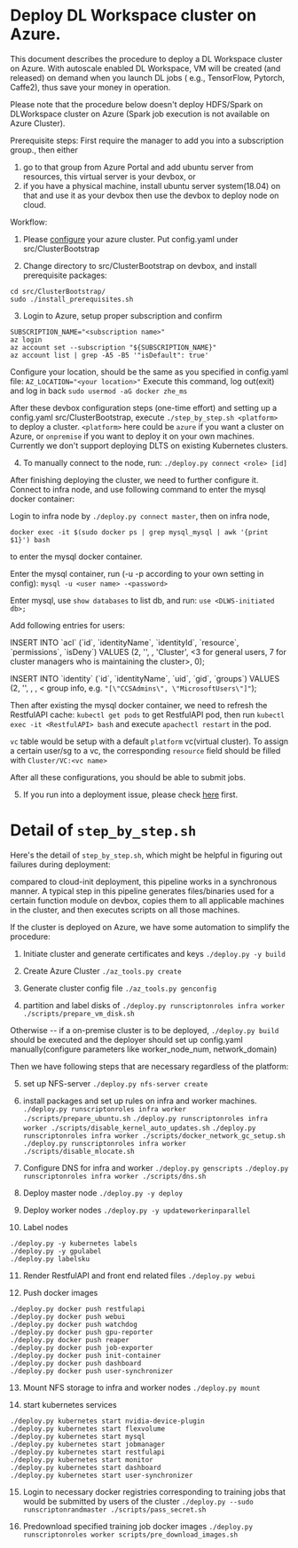 # Deploy DL Workspace cluster on Azure. 

This document describes the procedure to deploy a DL Workspace cluster on Azure. With autoscale enabled DL Workspace, VM will be created (and released) on demand when you launch DL jobs ( e.g., TensorFlow, Pytorch, Caffe2), thus save your money in operation.

Please note that the procedure below doesn't deploy HDFS/Spark on DLWorkspace cluster on Azure (Spark job execution is not available on Azure Cluster).

Prerequisite steps:
First require the manager to add you into a subscription group., then either 
1. go to that group from Azure Portal and add ubuntu server from resources, this virtual server is your devbox, or 
2. if you have a physical machine, install ubuntu server system(18.04) on that and use it as your devbox
then use the devbox to deploy node on cloud.

Workflow:
1. Please [configure](configure.md) your azure cluster. Put config.yaml under src/ClusterBootstrap

2. Change directory to src/ClusterBootstrap on devbox, and install prerequisite packages:
```
cd src/ClusterBootstrap/ 
sudo ./install_prerequisites.sh
```
3. Login to Azure, setup proper subscription and confirm
```
SUBSCRIPTION_NAME="<subscription name>" 
az login
az account set --subscription "${SUBSCRIPTION_NAME}" 
az account list | grep -A5 -B5 '"isDefault": true'
```
Configure your location, should be the same as you specified in config.yaml file:
```AZ_LOCATION="<your location>"```
Execute this command, log out(exit) and log in back
```sudo usermod -aG docker zhe_ms```

After these devbox configuration steps (one-time effort) and setting up a config.yaml src/ClusterBootstrap, execute
```./step_by_step.sh <platform>```  
to deploy a cluster. `<platform>` here could be `azure` if you want a cluster on Azure, or `onpremise` if you want to deploy it on your own machines. Currently we don't support deploying DLTS on existing Kubernetes clusters.


4.  To manually connect to the node, run:
```./deploy.py connect <role> [id]```

After finishing deploying the cluster, we need to further configure it. 
Connect to infra node, and use following command to enter the mysql docker container:

Login to infra node by `./deploy.py connect master`, then on infra node,

```docker exec -it $(sudo docker ps | grep mysql_mysql | awk '{print $1}') bash```

to enter the mysql docker container.

Enter the mysql container, run (-u -p according to your own setting in config):
`mysql -u <user name> -<password>`

Enter mysql, use `show databases` to list db, and run:
`use <DLWS-initiated db>;`

Add following entries for users:

INSERT INTO \`acl\` (\`id\`, \`identityName\`, \`identityId\`, \`resource\`, \`permissions\`, \`isDeny\`) VALUES (2, '<user account>', <uid>, 'Cluster', <3 for general users, 7 for cluster managers who is maintaining the cluster>, 0);

INSERT INTO \`identity\` (\`id\`, \`identityName\`, \`uid\`, \`gid\`, \`groups\`) VALUES (2, '<user account>', <uid>, <gid>, < group info, e.g. `"[\"CCSAdmins\", \"MicrosoftUsers\"]"`);

Then after existing the mysql docker container, we need to refresh the RestfulAPI cache:
`kubectl get pods` to get RestfulAPI pod, then run
```kubectl exec -it <RestfulAPI> bash```
and execute `apachectl restart` in the pod.

`vc` table would be setup with a default `platform` vc(virtual cluster). To assign a certain user/sg to a vc, the corresponding `resource` field should be filled with `Cluster/VC:<vc name>`

After all these configurations, you should be able to submit jobs.

5. If you run into a deployment issue, please check [here](FAQ.md) first.

# Detail of `step_by_step.sh`

Here's the detail of `step_by_step.sh`, which might be helpful in figuring out failures during deployment:

compared to cloud-init deployment, this pipeline works in a synchronous manner. A typical step in this pipeline generates files/binaries used for a certain function module on devbox, copies them to all applicable machines in the cluster, and then executes scripts on all those machines. 

If the cluster is deployed on Azure, we have some automation to simplify the procedure:

1. Initiate cluster and generate certificates and keys
```./deploy.py -y build```

2. Create Azure Cluster
```./az_tools.py create```

3. Generate cluster config file
```./az_tools.py genconfig```

4. partition and label disks of 
```./deploy.py runscriptonroles infra worker ./scripts/prepare_vm_disk.sh```

Otherwise -- if a on-premise cluster is to be deployed, ```./deploy.py build``` should be executed and the deployer should set up config.yaml manually(configure parameters like worker_node_num, network_domain)

Then we have following steps that are necessary regardless of the platform:

5. set up NFS-server
```./deploy.py nfs-server create```

6. install packages and set up rules on infra and worker machines.
```./deploy.py runscriptonroles infra worker ./scripts/prepare_ubuntu.sh```
```./deploy.py runscriptonroles infra worker ./scripts/disable_kernel_auto_updates.sh```
```./deploy.py runscriptonroles infra worker ./scripts/docker_network_gc_setup.sh```
```./deploy.py runscriptonroles infra worker ./scripts/disable_mlocate.sh```

7. Configure DNS for infra and worker
```./deploy.py genscripts```
```./deploy.py runscriptonroles infra worker ./scripts/dns.sh```

8. Deploy master node 
```./deploy.py -y deploy```

9. Deploy worker nodes
```./deploy.py -y updateworkerinparallel```

10. Label nodes
```
./deploy.py -y kubernetes labels
./deploy.py -y gpulabel
./deploy.py labelsku
```

11. Render RestfulAPI and front end related files
```./deploy.py webui```

12. Push docker images
```
./deploy.py docker push restfulapi
./deploy.py docker push webui
./deploy.py docker push watchdog
./deploy.py docker push gpu-reporter
./deploy.py docker push reaper
./deploy.py docker push job-exporter
./deploy.py docker push init-container
./deploy.py docker push dashboard
./deploy.py docker push user-synchronizer
```

13. Mount NFS storage to infra and worker nodes
```./deploy.py mount```

14. start kubernetes services
```
./deploy.py kubernetes start nvidia-device-plugin
./deploy.py kubernetes start flexvolume
./deploy.py kubernetes start mysql
./deploy.py kubernetes start jobmanager
./deploy.py kubernetes start restfulapi
./deploy.py kubernetes start monitor
./deploy.py kubernetes start dashboard
./deploy.py kubernetes start user-synchronizer
```

15. Login to necessary docker registries corresponding to training jobs that would be submitted by users of the cluster
```./deploy.py --sudo runscriptonrandmaster ./scripts/pass_secret.sh```

16. Predownload specified training job docker images
```./deploy.py runscriptonroles worker scripts/pre_download_images.sh```